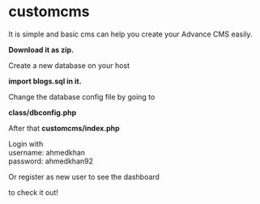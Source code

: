 # customcms
It is simple and basic cms can help you create your Advance CMS easily.

<b>Download it as zip.</b>

Create a new database on your host

<b>import blogs.sql in it.</b>

Change the database config file by going to

<b>class/dbconfig.php</b>

After that <b>customcms/index.php</b>

Login with 
<br>username: ahmedkhan 
<br>password: ahmedkhan92 

Or register as new user to see the dashboard

to check it out!